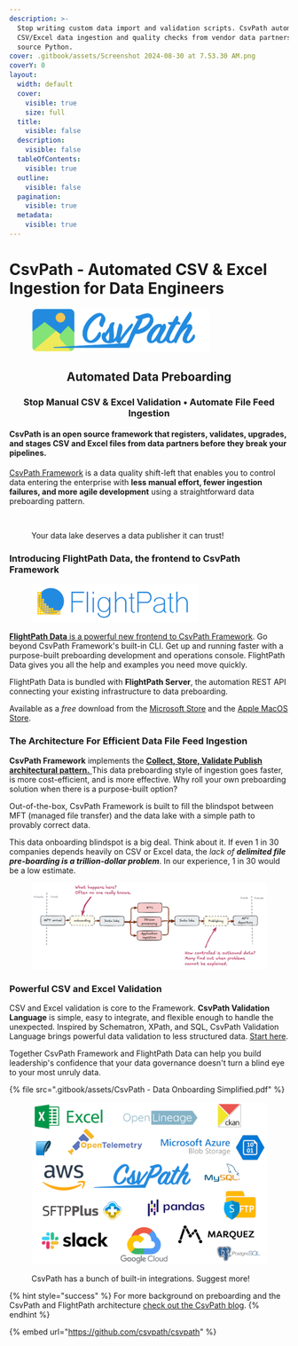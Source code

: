 ```yaml
---
description: >-
  Stop writing custom data import and validation scripts. CsvPath automates
  CSV/Excel data ingestion and quality checks from vendor data partners. Open
  source Python.
cover: .gitbook/assets/Screenshot 2024-08-30 at 7.53.30 AM.png
coverY: 0
layout:
  width: default
  cover:
    visible: true
    size: full
  title:
    visible: false
  description:
    visible: false
  tableOfContents:
    visible: true
  outline:
    visible: false
  pagination:
    visible: true
  metadata:
    visible: true
---
```


# CsvPath - Automated CSV & Excel Ingestion for Data Engineers

<figure><img src=".gitbook/assets/logo-wordmark-200dpi-428x105.png" alt="Logo for the CsvPath Framework" width="321"><figcaption></figcaption></figure>

<h2 align="center">Automated Data Preboarding</h2>

<h3 align="center">Stop Manual CSV &#x26; Excel Validation • Automate File Feed Ingestion</h3>

#### CsvPath is an open source framework that registers, validates, upgrades, and stages CSV and Excel files from data partners before they break your pipelines.

[CsvPath Framework](https://github.com/csvpath/csvpath) is a data quality shift-left that enables you to control data entering the enterprise with **less manual effort, fewer ingestion failures, and more agile development** using a straightforward data preboarding pattern.  &#x20;

<figure><img src=".gitbook/assets/Screenshot 2025-03-09 at 6.45.40 PM.png" alt="" width="375"><figcaption><p>Your data lake deserves a data publisher it can trust!</p></figcaption></figure>

### Introducing FlightPath Data, the frontend to CsvPath Framework

<figure><img src=".gitbook/assets/flightpath-logo-1-sm.png" alt=""><figcaption></figcaption></figure>

[**FlightPath Data** is a powerful new frontend to CsvPath Framework](https://www.flightpathdata.com/). Go beyond CsvPath Framework's built-in CLI. Get up and running faster with a purpose-built preboarding development and operations console. FlightPath Data gives you all the help and examples you need move quickly.&#x20;

FlightPath Data is bundled with **FlightPath Server**, the automation REST API connecting your existing infrastructure to data preboarding.&#x20;

Available as a _free_ download from the [Microsoft Store](https://apps.microsoft.com/detail/9p9pbpkz4jdf?hl=en-US\&gl=US) and the [Apple MacOS Store](https://apps.apple.com/us/app/flightpath-data/id6745823097).

### The Architecture For Efficient Data File Feed Ingestion

**CsvPath Framework** implements the [**Collect, Store, Validate Publish architectural pattern.** ](https://static1.squarespace.com/static/66df9d47982d0d40e1574327/t/6771fe6f63bbf5361725ad05/1735523953587/The+Collect+Store+Validate+Pattern+-+Atesta+Analytics.pdf)This data preboarding style of ingestion goes faster, is more cost-efficient, and is more effective. Why roll your own preboarding solution when there is a purpose-built option?

Out-of-the-box, CsvPath Framework is built to fill the blindspot between MFT (managed file transfer) and the data lake with a simple path to provably correct data.

This data onboarding blindspot is a big deal. Think about it. If even 1 in 30 companies depends heavily on CSV or Excel data, the _lack of **delimited file pre-boarding is a trillion-dollar problem**_. In our experience, 1 in 30 would be a low estimate.&#x20;

<figure><img src=".gitbook/assets/data-flow.png" alt="A data flow diagram showing how CSV, Excel and other tabular data come into the organization through a preboarding process that acts as a Trusted Publisher to the data lake and applications."><figcaption></figcaption></figure>

### Powerful CSV and Excel Validation

CSV and Excel validation is core to the Framework. **CsvPath Validation Language** is simple, easy to integrate, and flexible enough to handle the unexpected. Inspired by Schematron, XPath, and SQL, CsvPath Validation Language brings powerful data validation to less structured data. [Start here](topics/validation/schemas-or-rules.md).

Together CsvPath Framework and FlightPath Data can help you build leadership's confidence that your data governance doesn't turn a blind eye to your most unruly data.&#x20;

{% file src=".gitbook/assets/CsvPath - Data Onboarding Simplified.pdf" %}

<figure><img src=".gitbook/assets/integration_logos (8).png" alt="Logos of the many popular DataOps tools that are integrated with CsvPath Framework: aws s3, azure, slack, Excel, opentelemetry, sftp, ckan, pandas, openlineage, and more" width="563"><figcaption><p>CsvPath has a bunch of built-in integrations. Suggest more!</p></figcaption></figure>

{% hint style="success" %}
For more background on preboarding and the CsvPath and FlightPath architecture [check out the CsvPath blog](https://blog.csvpath.org/).&#x20;
{% endhint %}



{% embed url="https://github.com/csvpath/csvpath" %}
